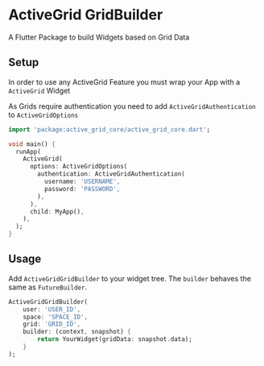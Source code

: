 # ActiveGrid GridBuilder

A Flutter Package to build Widgets based on Grid Data

## Setup

In order to use any ActiveGrid Feature you must wrap your App with a `ActiveGrid` Widget

As Grids require authentication you need to add `ActiveGridAuthentication` to `ActiveGridOptions`

```dart
import 'package:active_grid_core/active_grid_core.dart';

void main() {
  runApp(
    ActiveGrid(
      options: ActiveGridOptions(
        authentication: ActiveGridAuthentication(
          username: 'USERNAME',
          password: 'PASSWORD',
        ),
      ),
      child: MyApp(),
    ),
  );
}
```

## Usage

Add `ActiveGridGridBuilder` to your widget tree. The `builder` behaves the same as `FutureBuilder`.

```dart
ActiveGridGridBuilder(
    user: 'USER_ID',
    space: 'SPACE_ID',
    grid: 'GRID_ID',
    builder: (context, snapshot) {
        return YourWidget(gridData: snapshot.data);
    }
);
```

